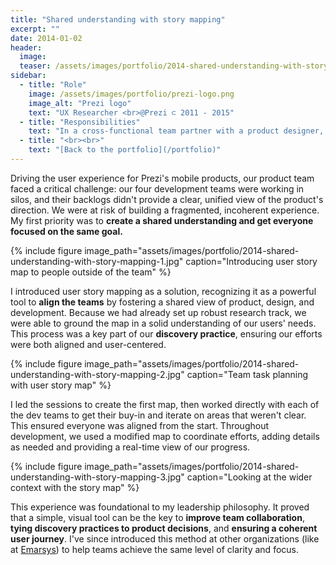 ```yaml
---
title: "Shared understanding with story mapping"
excerpt: ""
date: 2014-01-02
header:
  image:
  teaser: /assets/images/portfolio/2014-shared-understanding-with-story-mapping-2.jpg
sidebar:
  - title: "Role"
    image: /assets/images/portfolio/prezi-logo.png
    image_alt: "Prezi logo"
    text: "UX Researcher <br>@Prezi ⊂ 2011 - 2015"
  - title: "Responsibilities"
    text: "In a cross-functional team partner with a product designer, a product manager and engineers and enable discovery and learning about users."
  - title: "<br><br>"
    text: "[Back to the portfolio](/portfolio)"
---
```


Driving the user experience for Prezi's mobile products, our product team faced a critical challenge: our four development teams were working in silos, and their backlogs didn't provide a clear, unified view of the product's direction. We were at risk of building a fragmented, incoherent experience. My first priority was to **create a shared understanding and get everyone focused on the same goal.**

{% include figure image_path="assets/images/portfolio/2014-shared-understanding-with-story-mapping-1.jpg" caption="Introducing user story map to people outside of the team" %}

I introduced user story mapping as a solution, recognizing it as a powerful tool to **align the teams** by fostering a shared view of product, design, and development. Because we had already set up robust research track, we were able to ground the map in a solid understanding of our users' needs. This process was a key part of our **discovery practice**, ensuring our efforts were both aligned and user-centered.

{% include figure image_path="assets/images/portfolio/2014-shared-understanding-with-story-mapping-2.jpg" caption="Team task planning with user story map" %}

I led the sessions to create the first map, then worked directly with each of the dev teams to get their buy-in and iterate on areas that weren't clear. This ensured everyone was aligned from the start. Throughout development, we used a modified map to coordinate efforts, adding details as needed and providing a real-time view of our progress. 

{% include figure image_path="assets/images/portfolio/2014-shared-understanding-with-story-mapping-3.jpg" caption="Looking at the wider context with the story map" %}

This experience was foundational to my leadership philosophy. It proved that a simple, visual tool can be the key to **improve team collaboration**, **tying discovery practices to product decisions**, and **ensuring a coherent user journey**. I've since introduced this method at other organizations (like at [Emarsys](https://blog.craftlab.hu/drawing-houses-fb6893facfbe)) to help teams achieve the same level of clarity and focus.